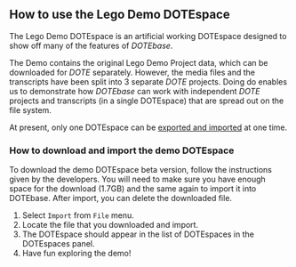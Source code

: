 ## How to use the Lego Demo DOTEspace

The Lego Demo DOTEspace is an artificial working DOTEspace designed to show off many of the features of _DOTEbase_.

The Demo contains the original Lego Demo Project data, which can be downloaded for _DOTE_ separately.
However, the media files and the transcripts have been split into 3 separate _DOTE_ projects.
Doing do enables us to demonstrate how _DOTEbase_ can work with independent _DOTE_ projects and transcripts (in a single DOTEspace) that are spread out on the file system.

At present, only one DOTEspace can be [exported and imported](export.md) at one time.

### How to download and import the demo DOTEspace

To download the demo DOTEspace beta version, follow the instructions given by the developers.
You will need to make sure you have enough space for the download (1.7GB) and the same again to import it into DOTEbase.
After import, you can delete the downloaded file.

1. Select `Import` from `File` menu.
2. Locate the file that you downloaded and import.
3. The DOTEspace should appear in the list of DOTEspaces in the DOTEspaces panel.
4. Have fun exploring the demo!
